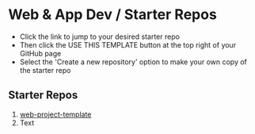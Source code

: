 # Web & App Dev / Starter Repos

- Click the link to jump to your desired starter repo
- Then click the USE THIS TEMPLATE button at the top right of your GitHub page 
- Select the 'Create a new repository' option to make your own copy of the starter repo

## Starter Repos

1. [web-project-template](https://github.com/bengal865/web-project-templates)
2. Text
